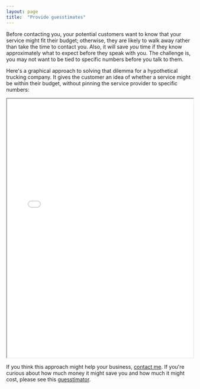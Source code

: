 ```yaml
---
layout: page
title:  "Provide guesstimates"
---
```

Before contacting you, your potential customers want to know that your service might fit their budget; otherwise, they are likely to walk away rather than take the time to contact you. Also, it will save *you* time if they know approximately what to expect before they speak with you. The challenge is, you may not want to be tied to specific numbers before you talk to them.

Here's a graphical approach to solving that dilemma for a hypothetical trucking company. It gives the customer an idea of whether a service might be within their budget, without pinning the service provider to specific numbers:

<iframe src="/assets/guesstimator/guesstimatorTruck.html" width="100%" height="700px"></iframe>

If you think this approach might help your business, [contact me](/contact). If you're curious about how much money it might save you and how much it might cost, please see this [guesstimator](/assets/guesstimator/guesstimatorGuesstimator).

